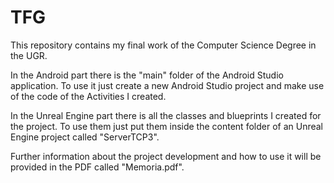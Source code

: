 # TFG
This repository contains my final work of the Computer Science Degree in the UGR.

In the Android part there is the "main" folder of the Android Studio application. To use it just create a new Android Studio project and make use of the code of the Activities I created.

In the Unreal Engine part there is all the classes and blueprints I created for the project. To use them just put them inside the content folder of an Unreal Engine project called "ServerTCP3".

Further information about the project development and how to use it will be provided in the PDF called "Memoria.pdf".
